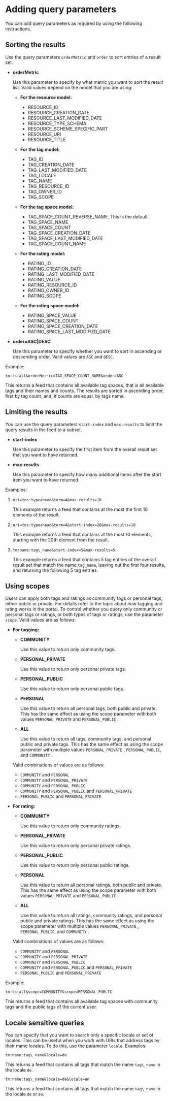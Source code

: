 # Adding query parameters

You can add query parameters as required by using the following instructions.

## Sorting the results

Use the query parameters `orderMetric` and `order` to sort entries of a result set.

-   **orderMetric**

    Use this parameter to specify by what metric you want to sort the result list. Valid values depend on the model that you are using:

    -   **For the resource model:**

        -   RESOURCE\_ID
        -   RESOURCE\_CREATION\_DATE
        -   RESOURCE\_LAST\_MODIFIED\_DATE
        -   RESOURCE\_TYPE\_SCHEMA
        -   RESOURCE\_SCHEME\_SPECIFIC\_PART
        -   RESOURCE\_URI
        -   RESOURCE\_TITLE

    -   **For the tag model:**

        -   TAG\_ID
        -   TAG\_CREATION\_DATE
        -   TAG\_LAST\_MODIFIED\_DATE
        -   TAG\_LOCALE
        -   TAG\_NAME
        -   TAG\_RESOURCE\_ID
        -   TAG\_OWNER\_ID
        -   TAG\_SCOPE

    -   **For the tag space model:**

        -   TAG\_SPACE\_COUNT\_REVERSE\_NAME. This is the default.
        -   TAG\_SPACE\_NAME
        -   TAG\_SPACE\_COUNT
        -   TAG\_SPACE\_CREATION\_DATE
        -   TAG\_SPACE\_LAST\_MODIFIED\_DATE
        -   TAG\_SPACE\_COUNT\_NAME

    -   **For the rating model:**

        -   RATING\_ID
        -   RATING\_CREATION\_DATE
        -   RATING\_LAST\_MODIFIED\_DATE
        -   RATING\_VALUE
        -   RATING\_RESOURCE\_ID
        -   RATING\_OWNER\_ID
        -   RATING\_SCOPE

    -   **For the rating space model:**

        -   RATING\_SPACE\_VALUE
        -   RATING\_SPACE\_COUNT
        -   RATING\_SPACE\_CREATION\_DATE
        -   RATING\_SPACE\_LAST\_MODIFIED\_DATE

-   **order=ASC\|DESC**

    Use this parameter to specify whether you want to sort in ascending or descending order. Valid values are `ASC` and `DESC`.


Example:

```
tm:ts:all&orderMetric=TAG_SPACE_COUNT_NAME&order=ASC
```

This returns a feed that contains all available tag spaces, that is all available tags and their names and counts. The results are sorted in ascending order, first by tag count, and, if counts are equal, by tags name.

## Limiting the results

You can use the query parameters `start-index` and `max-results` to limit the query results in the feed to a subset.

-   **start-index**

    Use this parameter to specify the first item from the overall result set that you want to have returned.

-   **max-results**

    Use this parameter to specify how many additional items after the start item you want to have returned.


Examples:

1.  `uri=tos:typeahead&term=A&max-results=10`

    This example returns a feed that contains at the most the first 10 elements of the result.

2.  `uri=tos:typeahead&term=A&start-index=20&max-results=10`

    This example returns a feed that contains at the most 10 elements, starting with the 20th element from the result.

3.  `tm:name:tag\_name&start-index=5&max-results=5`

    This example returns a feed that contains 5 tag entries of the overall result set that match the name `tag_name`, leaving out the first four results, and returning the following 5 tag entries.


## Using scopes

Users can apply both tags and ratings as community tags or personal tags, either public or private. For details refer to the topic about how tagging and rating works in the portal. To control whether you query only community or personal tags or ratings, or both types of tags or ratings, use the parameter `scope`. Valid values are as follows:

-   **For tagging:**

    -   **COMMUNITY**

        Use this value to return only community tags.

    -   **PERSONAL\_PRIVATE**

        Use this value to return only personal private tags.

    -   **PERSONAL\_PUBLIC**

        Use this value to return only personal public tags.

    -   **PERSONAL**

        Use this value to return all personal tags, both public and private. This has the same effect as using the scope parameter with both values `PERSONAL_PRIVATE` and `PERSONAL_PUBLIC` .

    -   **ALL**

        Use this value to return all tags, community tags, and personal public and private tags. This has the same effect as using the scope parameter with multiple values `PERSONAL_PRIVATE` , `PERSONAL_PUBLIC`, and `COMMUNITY` .

    Valid combinations of values are as follows:

    -   `COMMUNITY` and `PERSONAL`
    -   `COMMUNITY` and `PERSONAL_PRIVATE`
    -   `COMMUNITY` and `PERSONAL_PUBLIC`
    -   `COMMUNITY` and `PERSONAL_PUBLIC` and `PERSONAL_PRIVATE`
    -   `PERSONAL_PUBLIC` and `PERSONAL_PRIVATE`

-   **For rating:**

    -   **COMMUNITY**

        Use this value to return only community ratings.

    -   **PERSONAL\_PRIVATE**

        Use this value to return only personal private ratings.

    -   **PERSONAL\_PUBLIC**

        Use this value to return only personal public ratings.

    -   **PERSONAL**

        Use this value to return all personal ratings, both public and private. This has the same effect as using the scope parameter with both values `PERSONAL_PRIVATE` and `PERSONAL_PUBLIC` .

    -   **ALL**

        Use this value to return all ratings, community ratings, and personal public and private ratings. This has the same effect as using the scope parameter with multiple values `PERSONAL_PRIVATE` , `PERSONAL_PUBLIC`, and `COMMUNITY` .

    Valid combinations of values are as follows:

    -   `COMMUNITY` and `PERSONAL`
    -   `COMMUNITY` and `PERSONAL_PRIVATE`
    -   `COMMUNITY` and `PERSONAL_PUBLIC`
    -   `COMMUNITY` and `PERSONAL_PUBLIC` and `PERSONAL_PRIVATE`
    -   `PERSONAL_PUBLIC` and `PERSONAL_PRIVATE`

Example:

```
tm:ts:all&scope=COMMUNITY&scope=PERSONAL_PUBLIC 
```

This returns a feed that contains all available tag spaces with community tags and the public tags of the current user.

## Locale sensitive queries

You can specify that you want to search only a specific locale or set of locales. This can be useful when you work with URIs that address tags by their name locales. To do this, use the parameter `locale`. Examples:

```
tm:name:tag\_name&locale=de
```

This returns a feed that contains all tags that match the name `tag\_name` in the locale `de`.

```
tm:name:tag\_name&locale=de&locale=en
```

This returns a feed that contains all tags that match the name `tag\_name` in the locale `de` or `en`.


<!--
**Related information**  


[Basic addressing](../admin-system/tag_rate_api_rest_addr.md)

[Normalizing tags](../admin-system/tag_rate_adm_norm_local.md)

[Introduction to tagging and rating](../admin-system/tag_rate_defn.md)

[How tagging and rating works in the portal](../admin-system/tag_rate_adm_gen.md)

[Grouping tags and ratings via resource categorization](../admin-system/tag_rate_adm_grp_rescat.md)

[How public and private tags and ratings work in the portal](../admin-system/tag_rate_adm_publc_privt.md)

[Querying models in correlation to each other](../admin-system/tag_rate_api_rest_cor_modls.md)

[Type-ahead with the deprecated tag widget](../admin-system/tag_rate_api_rest_oth_qu_typahed.md)

[Search suggestions for tag names](../admin-system/tag_rate_api_rest_oth_qu_opsrchsug.md) -->
 